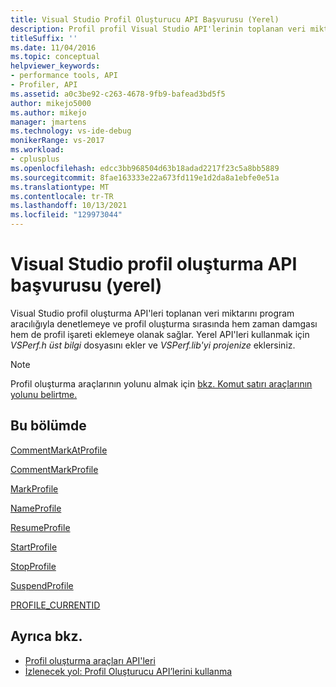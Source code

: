 ```yaml
---
title: Visual Studio Profil Oluşturucu API Başvurusu (Yerel)
description: Profil profil Visual Studio API'lerinin toplanan veri miktarını program aracılığıyla denetleme ve profil oluşturma sırasında hem zaman damgası hem de profil işareti ekleme hakkında bilgi alın.
titleSuffix: ''
ms.date: 11/04/2016
ms.topic: conceptual
helpviewer_keywords:
- performance tools, API
- Profiler, API
ms.assetid: a0c3be92-c263-4678-9fb9-bafead3bd5f5
author: mikejo5000
ms.author: mikejo
manager: jmartens
ms.technology: vs-ide-debug
monikerRange: vs-2017
ms.workload:
- cplusplus
ms.openlocfilehash: edcc3bb968504d63b18adad2217f23c5a8bb5889
ms.sourcegitcommit: 8fae163333e22a673fd119e1d2da8a1ebfe0e51a
ms.translationtype: MT
ms.contentlocale: tr-TR
ms.lasthandoff: 10/13/2021
ms.locfileid: "129973044"
---
```

# <a name="visual-studio-profiler-api-reference-native"></a>Visual Studio profil oluşturma API başvurusu (yerel)
Visual Studio profil oluşturma API'leri toplanan veri miktarını program aracılığıyla denetlemeye ve profil oluşturma sırasında hem zaman damgası hem de profil işareti eklemeye olanak sağlar. Yerel API'leri kullanmak için *VSPerf.h üst bilgi* dosyasını ekler ve *VSPerf.lib'yi projenize* eklersiniz.

> [!NOTE]
> Profil oluşturma araçlarının yolunu almak için [bkz. Komut satırı araçlarının yolunu belirtme.](../profiling/specifying-the-path-to-profiling-tools-command-line-tools.md)

## <a name="in-this-section"></a>Bu bölümde
[CommentMarkAtProfile](../profiling/commentmarkatprofile.md)

[CommentMarkProfile](../profiling/commentmarkprofile.md)

[MarkProfile](../profiling/markprofile.md)

[NameProfile](../profiling/nameprofile.md)

[ResumeProfile](../profiling/resumeprofile.md)

[StartProfile](../profiling/startprofile.md)

[StopProfile](../profiling/stopprofile.md)

[SuspendProfile](../profiling/suspendprofile.md)

[PROFILE_CURRENTID](../profiling/profile-currentid.md)

## <a name="see-also"></a>Ayrıca bkz.

- [Profil oluşturma araçları API'leri](../profiling/profiling-tools-apis.md)
- [İzlenecek yol: Profil Oluşturucu API’lerini kullanma](../profiling/walkthrough-using-profiler-apis.md)
